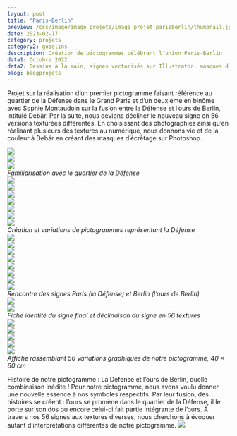 ```yaml
---
layout: post
title: "Paris-Berlin"
preview: /css/image/image_projets/image_projet_parisberlin/thumbnail.jpg
date: 2023-02-17
category: projets 
category2: gobelins
description: Création de pictogrammes célébrant l'union Paris-Berlin
data1: Octobre 2022
data2: Dessins à la main, signes vectorisés sur Illustrator, masques d’écrêtage sur Photoshop, mise en page sur InDesign
blog: blogprojets
---
```


Projet sur la réalisation d’un premier pictogramme faisant référence au quartier de la Défense dans le Grand Paris et d’un deuxième en binôme avec Sophie Montaudoin sur la fusion entre la Défense et l’ours de Berlin, intitulé Debär. Par la suite, nous devions décliner le nouveau signe en 56 versions texturées différentes. En choisissant des photographies ainsi qu’en réalisant plusieurs des textures au numérique, nous donnons vie et de la couleur à Debär en créant des masques d’écrêtage sur Photoshop.

<div class="image_container">
<div class="three"><img onclick="Zoom(this)" class="img-gallery" src="/css/image/image_projets/image_projet_parisberlin/img1.jpg"></div>
<div class="three"><img onclick="Zoom(this)" class="img-gallery" src="/css/image/image_projets/image_projet_parisberlin/img1_1.jpg"></div>
<div class="three"><img onclick="Zoom(this)" class="img-gallery" src="/css/image/image_projets/image_projet_parisberlin/img1_2.jpg"></div>
<em>Familiarisation avec le quartier de la Défense</em>
</div>

<div class="image_container">
<div class="three"><img onclick="Zoom(this)" class="img-gallery" src="/css/image/image_projets/image_projet_parisberlin/img2.jpg"></div>
<div class="three"><img onclick="Zoom(this)" class="img-gallery" src="/css/image/image_projets/image_projet_parisberlin/img2_1.jpg"></div>
<div class="three"><img onclick="Zoom(this)" class="img-gallery" src="/css/image/image_projets/image_projet_parisberlin/img2_2.jpg"></div>
<div class="three"><img onclick="Zoom(this)" class="img-gallery" src="/css/image/image_projets/image_projet_parisberlin/img2_3.jpg"></div>
<div class="three"><img onclick="Zoom(this)" class="img-gallery" src="/css/image/image_projets/image_projet_parisberlin/img2_4.jpg"></div>
<div class="three"><img onclick="Zoom(this)" class="img-gallery" src="/css/image/image_projets/image_projet_parisberlin/img2_5.jpg"></div>
<div class="three"><img onclick="Zoom(this)" class="img-gallery" src="/css/image/image_projets/image_projet_parisberlin/img2_6.jpg"></div>
<div class="three"></div>
<div class="three"></div>
<em>Création et variations de pictogrammes représentant la Défense</em>
</div>

<div class="image_container">
<div class="three"><img onclick="Zoom(this)" class="img-gallery" src="/css/image/image_projets/image_projet_parisberlin/img3.jpg"></div>
<div class="three"><img onclick="Zoom(this)" class="img-gallery" src="/css/image/image_projets/image_projet_parisberlin/img3_1.jpg"></div>
<div class="three"><img onclick="Zoom(this)" class="img-gallery" src="/css/image/image_projets/image_projet_parisberlin/img3_2.jpg"></div>
<div class="three"><img onclick="Zoom(this)" class="img-gallery" src="/css/image/image_projets/image_projet_parisberlin/img3_3.jpg"></div>
<div class="three"><img onclick="Zoom(this)" class="img-gallery" src="/css/image/image_projets/image_projet_parisberlin/img3_4.jpg"></div>
<div class="three"><img onclick="Zoom(this)" class="img-gallery" src="/css/image/image_projets/image_projet_parisberlin/img3_5.jpg"></div>
<div class="three"><img onclick="Zoom(this)" class="img-gallery" src="/css/image/image_projets/image_projet_parisberlin/img3_6.jpg"></div>
<div class="three"><img onclick="Zoom(this)" class="img-gallery" src="/css/image/image_projets/image_projet_parisberlin/img3_7.jpg"></div>
<div class="three"></div>
<em>Rencontre des signes Paris (la Défense) et Berlin (l’ours de Berlin)</em>
</div>

<div class="image_container">
<div><img onclick="Zoom(this)" class="img-gallery" src="/css/image/image_projets/image_projet_parisberlin/img4.jpg"></div>
<div><img onclick="Zoom(this)" class="img-gallery" src="/css/image/image_projets/image_projet_parisberlin/img4_1.jpg"></div>
<em>Fiche identité du signe final et déclinaison du signe en 56 textures</em>
</div>

<div class="image_container">
<div><img onclick="Zoom(this)" class="img-gallery" src="/css/image/image_projets/image_projet_parisberlin/img5.jpg"></div>
<div><img onclick="Zoom(this)" class="img-gallery" src="/css/image/image_projets/image_projet_parisberlin/img6.jpg"></div>
<div class="three"><img onclick="Zoom(this)" class="img-gallery" src="/css/image/image_projets/image_projet_parisberlin/img7.jpg"></div>
<div class="three"><img onclick="Zoom(this)" class="img-gallery" src="/css/image/image_projets/image_projet_parisberlin/img8.jpg"></div>
<div class="three"><img onclick="Zoom(this)" class="img-gallery" src="/css/image/image_projets/image_projet_parisberlin/img9.jpg"></div>
<em>Affiche rassemblant 56 variations graphiques de notre pictogramme,  40 × 60 cm</em>
</div>

Histoire de notre pictogramme :
La Défense et l’ours de Berlin, quelle combinaison inédite ! Pour notre pictogramme, nous avons voulu donner une nouvelle essence à nos symboles respectifs. Par leur fusion, des histoires se créent : l’ours se promène dans le quartier de la Défense, il le porte sur son dos ou encore celui-ci fait partie intégrante de l’ours. À travers nos 56 signes aux textures diverses, nous cherchons à évoquer autant d’interprétations différentes de notre pictogramme.
<img onclick="Zoom(this)" class="img-gallery" src="/css/image/image_projets/image_projet_parisberlin/img10.jpg">
